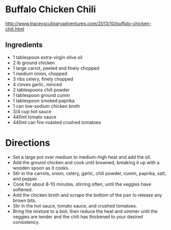 # Buffalo Chicken Chili
http://www.traceysculinaryadventures.com/2013/10/buffalo-chicken-chili.html

## Ingredients
* 1 tablespoon extra-virgin olive oil
* 2 lb ground chicken
* 1 large carrot, peeled and finely chopped
* 1 medium onion, chopped
* 3 ribs celery, finely chopped
* 4 cloves garlic, minced
* 2 tablespoons chili powder
* 1 tablespoon ground cumin
* 1 tablespoon smoked paprika
* 1 can low-sodium chicken broth
* 3/4 cup hot sauce
* 440ml tomato sauce
* 440ml can fire-roasted crushed tomatoes

# Directions
* Set a large pot over medium to medium-high heat and add the oil.
* Add the ground chicken and cook until browned, breaking it up with a wooden spoon as it cooks.
* Stir in the carrots, onion, celery, garlic, chili powder, cumin, paprika, salt, and pepper.
* Cook for about 8-10 minutes, stirring often, until the veggies have softened.
* Add the chicken broth and scrape the bottom of the pan to release any brown bits.
* Stir in the hot sauce, tomato sauce, and crushed tomatoes.
* Bring the mixture to a boil, then reduce the heat and simmer until the veggies are tender and the chili has thickened to your desired consistency.
